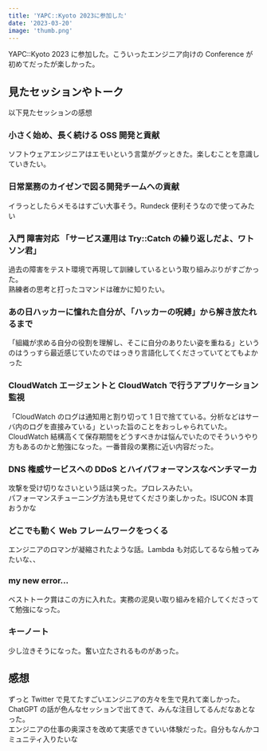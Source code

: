 ```yaml
---
title: 'YAPC::Kyoto 2023に参加した'
date: '2023-03-20'
image: 'thumb.png'
---
```


YAPC::Kyoto 2023 に参加した。こういったエンジニア向けの Conference が初めてだったが楽しかった。

## 見たセッションやトーク

以下見たセッションの感想

### 小さく始め、長く続ける OSS 開発と貢献

ソフトウェアエンジニアはエモいという言葉がグッときた。楽しむことを意識していきたい。

### 日常業務のカイゼンで図る開発チームへの貢献

イラっとしたらメモるはすごい大事そう。Rundeck 便利そうなので使ってみたい

### 入門 障害対応 「サービス運用は Try::Catch の繰り返しだよ、ワトソン君」

過去の障害をテスト環境で再現して訓練しているという取り組みぶりがすごかった。  
熟練者の思考と打ったコマンドは確かに知りたい。

### あの日ハッカーに憧れた自分が、「ハッカーの呪縛」から解き放たれるまで

「組織が求める自分の役割を理解し、そこに自分のありたい姿を重ねる」というのはうっすら最近感じていたのではっきり言語化してくださっていてとてもよかった

### CloudWatch エージェントと CloudWatch で行うアプリケーション監視

「CloudWatch のログは通知用と割り切って 1 日で捨てている。分析などはサーバ内のログを直接みている」といった旨のことをおっしゃられていた。
CloudWatch 結構高くて保存期間をどうすべきかは悩んでいたのでそういうやり方もあるのかと勉強になった。一番普段の業務に近い内容だった。

### DNS 権威サービスへの DDoS とハイパフォーマンスなベンチマーカ

攻撃を受け切りなさいという話は笑った。プロレスみたい。  
パフォーマンスチューニング方法も見せてくださり楽しかった。ISUCON 本買おうかな

### どこでも動く Web フレームワークをつくる

エンジニアのロマンが凝縮されたような話。Lambda も対応してるなら触ってみたいな、、

### my new error...

ベストトーク賞はこの方に入れた。実務の泥臭い取り組みを紹介してくださってて勉強になった。

### キーノート

少し泣きそうになった。奮い立たされるものがあった。

## 感想

ずっと Twitter で見てたすごいエンジニアの方々を生で見れて楽しかった。  
ChatGPT の話が色んなセッションで出てきて、みんな注目してるんだなあとなった。  
エンジニアの仕事の奥深さを改めて実感できていい体験だった。自分もなんかコミュニティ入りたいな

